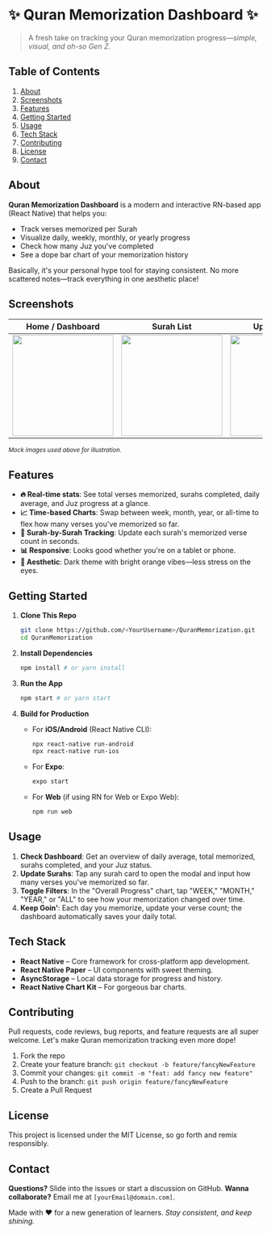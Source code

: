 # ✨ Quran Memorization Dashboard ✨

> A fresh take on tracking your Quran memorization progress—_simple, visual, and oh-so Gen Z._

## Table of Contents

1. [About](#about)
2. [Screenshots](#screenshots)
3. [Features](#features)
4. [Getting Started](#getting-started)
5. [Usage](#usage)
6. [Tech Stack](#tech-stack)
7. [Contributing](#contributing)
8. [License](#license)
9. [Contact](#contact)

## About

**Quran Memorization Dashboard** is a modern and interactive RN-based app (React Native) that helps you:

- Track verses memorized per Surah
- Visualize daily, weekly, monthly, or yearly progress
- Check how many Juz you've completed
- See a dope bar chart of your memorization history

Basically, it's your personal hype tool for staying consistent. No more scattered notes—track everything in one aesthetic place!

## Screenshots

|                            **Home / Dashboard**                             |                              **Surah List**                              |                                **Update Modal**                                |
| :-------------------------------------------------------------------------: | :----------------------------------------------------------------------: | :----------------------------------------------------------------------------: |
| <img src="https://via.placeholder.com/200x350?text=Dashboard" width="200"/> | <img src="https://via.placeholder.com/200x350?text=Surahs" width="200"/> | <img src="https://via.placeholder.com/200x350?text=Update+Modal" width="200"/> |

<sub>_Mock images used above for illustration._</sub>

## Features

- **🔥 Real-time stats**: See total verses memorized, surahs completed, daily average, and Juz progress at a glance.
- **📈 Time-based Charts**: Swap between week, month, year, or all-time to flex how many verses you've memorized so far.
- **📝 Surah-by-Surah Tracking**: Update each surah's memorized verse count in seconds.
- **📊 Responsive**: Looks good whether you're on a tablet or phone.
- **🎨 Aesthetic**: Dark theme with bright orange vibes—less stress on the eyes.

## Getting Started

1. **Clone This Repo**

   ```bash
   git clone https://github.com/<YourUsername>/QuranMemorization.git
   cd QuranMemorization
   ```

2. **Install Dependencies**

   ```bash
   npm install # or yarn install
   ```

3. **Run the App**

   ```bash
   npm start # or yarn start
   ```

4. **Build for Production**
   - For **iOS/Android** (React Native CLI):
     ```bash
     npx react-native run-android
     npx react-native run-ios
     ```
   - For **Expo**:
     ```bash
     expo start
     ```
   - For **Web** (if using RN for Web or Expo Web):
     ```bash
     npm run web
     ```

## Usage

1. **Check Dashboard**: Get an overview of daily average, total memorized, surahs completed, and your Juz status.
2. **Update Surahs**: Tap any surah card to open the modal and input how many verses you've memorized so far.
3. **Toggle Filters**: In the "Overall Progress" chart, tap "WEEK," "MONTH," "YEAR," or "ALL" to see how your memorization changed over time.
4. **Keep Goin'**: Each day you memorize, update your verse count; the dashboard automatically saves your daily total.

## Tech Stack

- **React Native** – Core framework for cross-platform app development.
- **React Native Paper** – UI components with sweet theming.
- **AsyncStorage** – Local data storage for progress and history.
- **React Native Chart Kit** – For gorgeous bar charts.

## Contributing

Pull requests, code reviews, bug reports, and feature requests are all super welcome. Let's make Quran memorization tracking even more dope!

1. Fork the repo
2. Create your feature branch: `git checkout -b feature/fancyNewFeature`
3. Commit your changes: `git commit -m "feat: add fancy new feature"`
4. Push to the branch: `git push origin feature/fancyNewFeature`
5. Create a Pull Request

## License

This project is licensed under the MIT License, so go forth and remix responsibly.

## Contact

**Questions?** Slide into the issues or start a discussion on GitHub. **Wanna collaborate?** Email me at `[yourEmail@domain.com]`.

Made with ❤️ for a new generation of learners. _Stay consistent, and keep shining._
